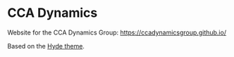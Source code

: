 # CCA Dynamics

Website for the CCA Dynamics Group: https://ccadynamicsgroup.github.io/

Based on the [Hyde theme](https://github.com/poole/hyde).

